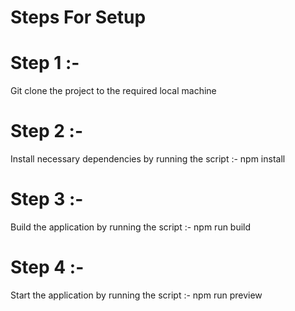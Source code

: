 # Steps For Setup

# Step 1 :-

Git clone the project to the required local machine

# Step 2 :-

Install necessary dependencies by running the script :- npm install

# Step 3 :-

Build the application by running the script :- npm run build

# Step 4 :-

Start the application by running the script :- npm run preview
